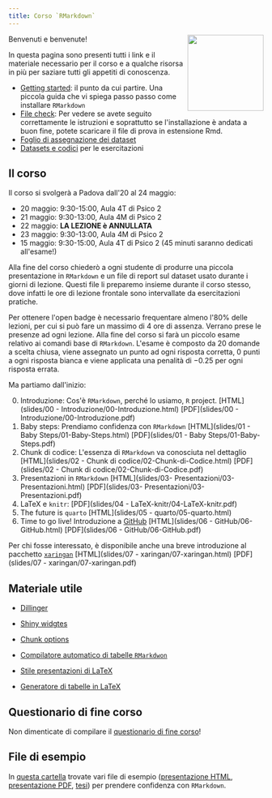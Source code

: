 ```yaml
---
title: Corso `RMarkdown`
---
```


<img align="right" width="150" height="150" src="man/arca_logo.svg">


Benvenuti e benvenute! 

In questa pagina sono presenti tutti i link e il materiale necessario per il corso e a qualche risorsa in più per saziare tutti gli appetiti di conoscenza. 


- [Getting started](Istruzioni-base.html): il punto da cui partire. Una piccola guida che vi spiega passo passo come installare `RMarkdown`
- [File check](https://drive.google.com/file/d/1holNW8FnqH-qqqOTcxxJCo4WpoJtl1jO/view?usp=sharing): Per vedere se avete seguito correttamente le istruzioni e soprattutto se l'installazione è andata a buon fine, potete scaricare il file di prova in estensione Rmd.
- [Foglio di assegnazione dei dataset](https://docs.google.com/document/d/1xBr-zNRTvUrKABrU7CQDM_8rZVg2gmij_aaP-0laljM/edit?usp=sharing) 
- [Datasets e codici](Datasets-Codici.html) per le esercitazioni


## Il corso

Il corso si svolgerà a Padova dall'20 al 24 maggio:

- 20 maggio: 9:30-15:00, Aula 4T di Psico 2
- 21 maggio: 9:30-13:00, Aula 4M di Psico 2
- 22 maggio: **LA LEZIONE è ANNULLATA**
- 23 maggio: 9:30-13:00, Aula 4M di Psico 2
- 15 maggio: 9:30-15:00, Aula 4T di Psico 2 (45 minuti saranno dedicati all'esame!)

Alla fine del corso chiederò a ogni studente di produrre una piccola presentazione in `RMarkdown` e un file di report sul dataset usato durante i giorni di lezione. Questi file li preparemo insieme durante il corso stesso, dove infatti le ore di lezione frontale sono intervallate da esercitazioni pratiche.

Per ottenere l'open badge è necessario frequentare almeno l'80% delle lezioni, per cui si può fare un massimo di 4 ore di assenza. Verrano prese le presenze ad ogni lezione. Alla fine del corso si farà un piccolo esame relativo ai comandi base di `RMarkdown`. L'esame è composto da 20 domande a scelta chiusa, viene assegnato un punto ad ogni risposta corretta, 0 punti a ogni risposta bianca e viene applicata una penalità di $-0.25$ per ogni risposta errata. 

Ma partiamo dall'inizio: 

00. Introduzione: Cos'è `RMarkdown`, perché lo usiamo, `R` project. [HTML](slides/00 - Introduzione/00-Introduzione.html) [PDF](slides/00 - Introduzione/00-Introduzione.pdf)
01. Baby steps: Prendiamo confidenza con `RMarkdown` [HTML](slides/01 - Baby Steps/01-Baby-Steps.html) [PDF](slides/01 - Baby Steps/01-Baby-Steps.pdf)
02. Chunk di codice: L'essenza di `RMarkdown` va conosciuta nel dettaglio [HTML](slides/02 - Chunk di codice/02-Chunk-di-Codice.html) [PDF](slides/02 - Chunk di codice/02-Chunk-di-Codice.pdf)
03. Presentazioni in `RMarkdown` [HTML](slides/03- Presentazioni/03-Presentazioni.html) [PDF](slides/03- Presentazioni/03-Presentazioni.pdf)
04. LaTeX e `knitr`: [PDF](slides/04 - LaTeX-knitr/04-LaTeX-knitr.pdf)
05. The future is `quarto` [HTML](slides/05 - quarto/05-quarto.html)
06. Time to go live! Introduzione a [GitHub](https://github.com/) [HTML](slides/06 - GitHub/06-GitHub.html) [PDF](slides/06 - GitHub/06-GitHub.pdf)


Per chi fosse interessato, è disponibile anche una breve introduzione al pacchetto [`xaringan`](https://cran.r-project.org/web/packages/xaringan/index.html) [HTML](slides/07 - xaringan/07-xaringan.html) [PDF](slides/07 - xaringan/07-xaringan.pdf)


## Materiale utile

- [Dillinger](https://dillinger.io/)

- [Shiny widgtes](https://shiny.rstudio.com/gallery/widget-gallery.html)

- [Chunk options](https://yihui.org/knitr/options/)

- [Compilatore automatico di tabelle `RMarkdwon`](https://www.tablesgenerator.com/markdown_tables)

- [Stile presentazioni di LaTeX](https://mpetroff.net/files/beamer-theme-matrix/)

- [Generatore di tabelle in LaTeX](https://www.tablesgenerator.com/)

## Questionario di fine corso

Non dimenticate di compilare il [questionario di fine corso](https://forms.gle/VS4RaevZ6XghDCjM9)!

## File di esempio

In [questa cartella](https://github.com/arca-dpss/CorsoRmarkdown/tree/main/Esempi) trovate vari file di esempio ([presentazione HTML](https://github.com/arca-dpss/CorsoRmarkdown/tree/main/Esempi/Presentazione-HTML), [presentazione PDF](https://github.com/arca-dpss/CorsoRmarkdown/tree/main/Esempi/Presentazione-PDF), [tesi](https://github.com/arca-dpss/CorsoRmarkdown/tree/main/Esempi/Tesi)) per prendere confidenza con `RMarkdown`. 


